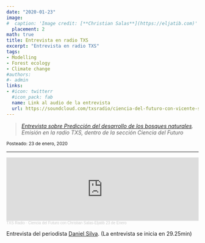 ```yaml
---
date: "2020-01-23"
image:
#  caption: 'Image credit: [**Christian Salas**](https://eljatib.com)'
  placement: 2
math: true
title: Entrevista en radio TXS
excerpt: "Entrevista en radio TXS"
tags:
- Modelling 
- Forest ecology
- Climate change
#authors:
#- admin
links:
- #icon: twitterr
  #icon_pack: fab
  name: Link al audio de la entrevista
  url: https://soundcloud.com/txsradio/ciencia-del-futuro-con-vicente-soto-y-christian-salas-23-de-enero#t=29:25
---
```


> *[Entrevista sobre Predicción del desarrollo de los bosques naturales](https://soundcloud.com/txsradio/ciencia-del-futuro-con-vicente-soto-y-christian-salas-23-de-enero#t=29:25). Emisión en la radio TXS, dentro de la sección Ciencia del Futuro* 

<sub> Posteado: 23 de enero, 2020</sub>

---
<iframe width="100%" height="166" scrolling="no" frameborder="no" allow="autoplay" src="https://w.soundcloud.com/player/?url=https%3A//api.soundcloud.com/tracks/748827466&color=%23ff5500&auto_play=false&hide_related=false&show_comments=true&show_user=true&show_reposts=false&show_teaser=true"></iframe><div style="font-size: 10px; color: #cccccc;line-break: anywhere;word-break: normal;overflow: hidden;white-space: nowrap;text-overflow: ellipsis; font-family: Interstate,Lucida Grande,Lucida Sans Unicode,Lucida Sans,Garuda,Verdana,Tahoma,sans-serif;font-weight: 100;"><a href="https://soundcloud.com/txsradio" title="TXS Radio" target="_blank" style="color: #cccccc; text-decoration: none;">TXS Radio</a> · <a href="https://soundcloud.com/txsradio/ciencia-del-futuro-con-vicente-soto-y-christian-salas-23-de-enero#t=29:25" title="Ciencia del Futuro con Christian Salas-Eljatib 23 de Enero" target="_blank" style="color: #cccccc; text-decoration: none;">Ciencia del Futuro con Christian Salas-Eljatib 23 de Enero</a></div>

Entrevista del periodista [Daniel Silva](https://twitter.com/tv_daniels). (La entrevista se inicia en 29.25min)

<!--- 
#### Te parecio interesante o util? Considera compartirlo 🙌

<img src="portadaLibro.jpg" width="1000" height="350">
**Some of my older websites**
- [My old website](https://cseljatib.wixsite.com/biometria)
- [My old linux help](http://biometria.ufro.cl/myLinuxHelp/)
* [Mentoirs](./educa.md)
![](images/chacai01.jpg)
-->
